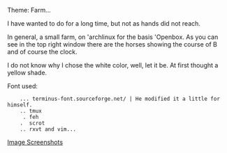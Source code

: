 Theme: Farm...

I have wanted to do for a long time, but not as hands did not reach.

In general, a small farm, on 'archlinux for the basis 'Openbox.
As you can see in the top right window there are the horses showing the course of B and of course the clock.

I do not know why I chose the white color, well, let it be. At first thought a yellow shade.

Font used:
        
        ... terminus-font.sourceforge.net/ | He modified it a little for himself.
        .. tmux
         . feh
        .  scrot
        .. rxvt and vim...

[Image Screenshots](http://boris241.deviantart.com/art/Openbox-Farm-684852119)
